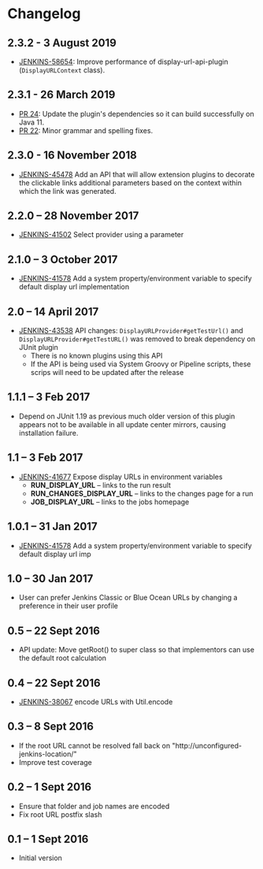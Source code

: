 # Changelog

## 2.3.2 - 3 August 2019

-   [JENKINS-58654](https://issues.jenkins-ci.org/browse/JENKINS-58654): Improve performance of display-url-api-plugin (`DisplayURLContext` class).

## 2.3.1 - 26 March 2019

-   [PR 24](https://github.com/jenkinsci/display-url-api-plugin/pull/24): Update the plugin's dependencies so it can build successfully on Java 11.
-   [PR 22](https://github.com/jenkinsci/display-url-api-plugin/pull/22): Minor grammar and spelling fixes.

## 2.3.0 - 16 November 2018

-   [JENKINS-45478](https://issues.jenkins-ci.org/browse/JENKINS-45478) Add an API that will allow extension plugins to decorate the clickable links additional parameters based on the context within which the link was generated.

## 2.2.0 – 28 November 2017

-   [JENKINS-41502](https://issues.jenkins-ci.org/browse/JENKINS-41502) Select provider using a parameter

## 2.1.0 – 3 October 2017

-   [JENKINS-41578](https://issues.jenkins-ci.org/browse/JENKINS-41578) Add a system property/environment variable to specify default display url implementation

## 2.0 – 14 April 2017

-   [JENKINS-43538](https://issues.jenkins-ci.org/browse/JENKINS-43538) API changes: `DisplayURLProvider#getTestUrl()` and `DisplayURLProvider#getTestURL()` was removed to break dependency on JUnit plugin
    -   There is no known plugins using this API
    -   If the API is being used via System Groovy or Pipeline scripts, these scrips will need to be updated after the release

## 1.1.1 – 3 Feb 2017

-   Depend on JUnit 1.19 as previous much older version of this plugin appears not to be available in all update center mirrors, causing installation failure.

## 1.1 – 3 Feb 2017

-   [JENKINS-41677](https://issues.jenkins-ci.org/browse/JENKINS-41677) Expose display URLs in environment variables
    -   **RUN\_DISPLAY\_URL** – links to the run result
    -   **RUN\_CHANGES\_DISPLAY\_URL** – links to the changes page for a run
    -   **JOB\_DISPLAY\_URL** – links to the jobs homepage

## 1.0.1 – 31 Jan 2017

-   [JENKINS-41578](https://issues.jenkins-ci.org/browse/JENKINS-41578) Add a system property/environment variable to specify default display url imp

## 1.0 – 30 Jan 2017

-   User can prefer Jenkins Classic or Blue Ocean URLs by changing a preference in their user profile

## 0.5 – 22 Sept 2016

-   API update: Move getRoot() to super class so that implementors can use the default root calculation

## 0.4 – 22 Sept 2016

-   [JENKINS-38067](https://issues.jenkins-ci.org/browse/JENKINS-38067) encode URLs with Util.encode

## 0.3 – 8 Sept 2016

-   If the root URL cannot be resolved fall back on "http://unconfigured-jenkins-location/"
-   Improve test coverage

## 0.2 – 1 Sept 2016

-   Ensure that folder and job names are encoded
-   Fix root URL postfix slash

## 0.1 – 1 Sept 2016

-   Initial version
